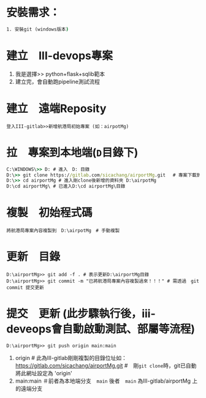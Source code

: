 # 安裝需求：
```cmd
1. 安裝git (windows版本)
```
# 建立　III-devops專案
1. 我是選擇>> python+flask+sqlib範本
2. 建立完，會自動跑pipeline測試流程

# 建立　遠端Reposity
```
登入III-gitlab>>新增航港局初始專案 (如：airpotMg) 
```
# 拉　專案到本地端(`D`目錄下)
```cmd
C:\WINDOWS\>> D: # 進入　D: 目錄
D:\>> git clone https://gitlab.com/sicachang/airportMg.git 　# 專案下載到Ｄ目錄下
D:\>> cd airportMg # 進入剛clone後新增的資料夾 D:\airpotMg
D:\cd airportMg\ # 已進入D:\cd airportMg\目錄
```
# 複製　初始程式碼
```git
將航港局專案內容複製到　D:\airpotMg　# 手動複製
```
# 更新　目錄
```git
D:\airportMg>> git add -f . # 表示更新D:\airportMg目錄
D:\airportMg>> git commit -m "已將航港局專案內容複製過來！！！" # 需透過　git commit 提交更新
```

# 提交　更新 (此步驟執行後，iii-deveops會自動啟動測試、部屬等流程)
```git
D:\airportMg>> git push origin main:main
```
1. origin # 此為III-gitlab剛剛複製的目錄位址如：https://gitlab.com/sicachang/airportMg.git #　剛`git clone`時，git已自動將此網址設定為 'origin'
2. main:main ＃前者為本地端分支　`main` 後者　`main` 為III-gitlab/airportMg 上的遠端分支



